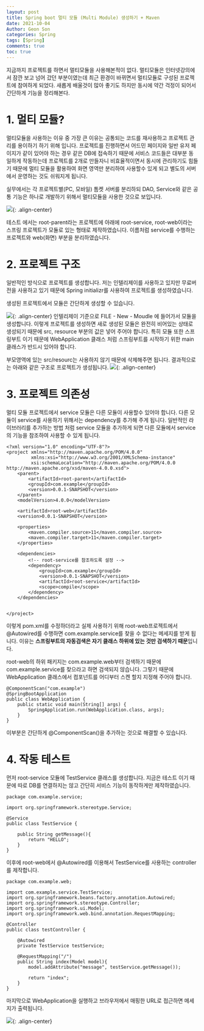 ```yaml
---
layout: post
title: Spring boot 멀티 모듈 (Multi Module) 생성하기 + Maven
date: 2021-10-04
Author: Geon Son
categories: Spring
tags: [Spring]
comments: true
toc: true
---
```


지금까지 프로젝트를 하면서 멀티모듈을 사용해본적이 없다.
멀티모듈은 인터넷강의에서 잠깐 보고 넘어 갔던 부분이였는데 최근 환경이 바뀌면서 멀티모듈로 구성된 프로젝트에 참여하게 되었다.
새롭게 배울것이 많아 좋기도 하지만 동시에 약간 걱정이 되어서 간단하게 기능을 정리해본다.




# 1. 멀티 모듈?


멀티모듈을 사용하는 이유 중 가장 큰 이유는 공통되는 코드를 재사용하고 프로젝트 관리를 용이하기 하기 위해 입니다.
프로젝트를 진행하면서 어드민 페이지와 일반 유저 페이지가 같이 있어야 하는 경우 같은 DB에 접속하기 때문에 서비스 코드들은 대부분 동일하게 작동하는데 프로젝트를 2개로 만들자니 비효율적이면서
동시에 관리하기도 힘들기 때문에 멀티 모듈을 활용하여 화면 영역만 분리하여 사용할수 있게 되고 별도의 서버에서 운영하는 것도 쉬워지게 됩니다.

실무에서는 각 프로젝트별(PC, 모바일) 톰켓 서버를 분리하되 DAO, Service와 같은 공통 기능은 하나로 개발하기 위해서
멀티모듈을 사용한 것으로 보입니다.

![](images/it/1ee73c57image1.png){: .align-center}

테스트 에서는 root-parent라는 프로젝트에 아래에 root-service, root-web이라는 스프링 프로젝트가 모듈로 있는 형태로 제작하였습니다.
이름처럼 service를 수행하는 프로젝트와 web(화면) 부분을 분리하였습니다.




# 2. 프로젝트 구조
일반적인 방식으로 프로젝트를 생성합니다. 저는 인텔리제이를 사용하고 있지만 무료버전을 사용하고 있기 때문에 Spring initializr를 사용하여 프로젝트를 생성하였습니다.

생성된 프로젝트에서 모듈은 간단하게 생성할 수 있습니다.

![](/images/it/1ee73c57image2.png){: .align-center}
인텔리제이 기준으로 FILE - New - Moudle 에 들어가서 모듈을 생성합니다.
이렇게 프로젝트를 생성하면 새로 생성된 모듈은 완전히 비어있는 상태로 생성되기 때문에 src, resource 부분의 값은 넣어 주어야 합니다.
특히 모듈 또한 스프링부트 이기 때문에 WebApplication 클래스 처럼 스프링부트를 시작하기 위한 main 클래스가 반드시 있어야 합니다.

부모영역에 있는 src/resourc는 사용하지 않기 때문에 삭제해주면 됩니다. 결과적으로는 아래와 같은 구조로 프로젝트가 생성됩니다.
![](/images/it/1ee73c57image3.png){: .align-center}




# 3. 프로젝트 의존성

멀티 모듈 프로젝트에서 service 모듈은 다른 모듈이 사용할수 있어야 합니다.
다른 모듈이 service를 사용하기 위해서는 dependency를 추가해 주게 됩니다. 일반적인 라이브러리를 추가하는 방법 처럼 service 모듈을 추가하게 되면 다른 모듈에서 service의 기능을 참조하여 사용할 수 있게 됩니다.

```
<?xml version="1.0" encoding="UTF-8"?>
<project xmlns="http://maven.apache.org/POM/4.0.0"
         xmlns:xsi="http://www.w3.org/2001/XMLSchema-instance"
         xsi:schemaLocation="http://maven.apache.org/POM/4.0.0 http://maven.apache.org/xsd/maven-4.0.0.xsd">
    <parent>
        <artifactId>root-parent</artifactId>
        <groupId>com.example</groupId>
        <version>0.0.1-SNAPSHOT</version>
    </parent>
    <modelVersion>4.0.0</modelVersion>

    <artifactId>root-web</artifactId>
    <version>0.0.1-SNAPSHOT</version>

    <properties>
        <maven.compiler.source>11</maven.compiler.source>
        <maven.compiler.target>11</maven.compiler.target>
    </properties>

    <dependencies>
        <!-- root-service를 참조하도록 설정 -->
        <dependency>
            <groupId>com.example</groupId>
            <version>0.0.1-SNAPSHOT</version>
            <artifactId>root-service</artifactId>
            <scope>compile</scope>
        </dependency>
    </dependencies>


</project>
```

이렇게 pom.xml를 수정하더라고 실제 사용하기 위해 root-web프로젝트에서 @Autowired를 수행하면 com.example.service를 찾을 수 없다는 메세지를 받게 됩니다. 이유는 **스프링부트의 자동검색은 자기 클래스 하위에 있는 것만 검색하기 때문**입니다.

root-web의 하위 패키지는 com.example.web부터 검색하기 때문에 com.example.service를 찾으라고 하면 검색되지 않습니다. 그렇기 때문에 WebApplication 클래스에서 컴포넌트를 어디부터 스켄 할지 지정해 주어야 합니다.

```
@ComponentScan("com.example")
@SpringBootApplication
public class WebApplication {
    public static void main(String[] args) {
        SpringApplication.run(WebApplication.class, args);
    }
}
```
이부분은 간단하게 @ComponentScan()을 추가하는 것으로 해결할 수 있습니다.



# 4. 작동 테스트

먼저 root-service 모듈에 TestService 클래스를 생성합니다.
지금은 테스트 이기 때문에 따로 DB를 연결하지는 않고 간단히 서비스 기능이 동작하게만 제작하였습니다.
```
package com.example.service;

import org.springframework.stereotype.Service;

@Service
public class TestService {

    public String getMessage(){
        return "HELLO";
    }
}
```

이후에 root-web에서 @Autowired를 이용해서 TestService를 사용하는 controller를 제작합니다.

```
package com.example.web;

import com.example.service.TestService;
import org.springframework.beans.factory.annotation.Autowired;
import org.springframework.stereotype.Controller;
import org.springframework.ui.Model;
import org.springframework.web.bind.annotation.RequestMapping;

@Controller
public class testController {

    @Autowired
    private TestService testService;

    @RequestMapping("/")
    public String index(Model model){
        model.addAttribute("message", testService.getMessage());

        return "index";
    }
}
```

마지막으로 WebApplication을 실행하고 브라우저에서 매핑한 URL로 접근하면 메세지가 출력됩니다.

![](/images/it/1ee73c57image4.png){: .align-center}
